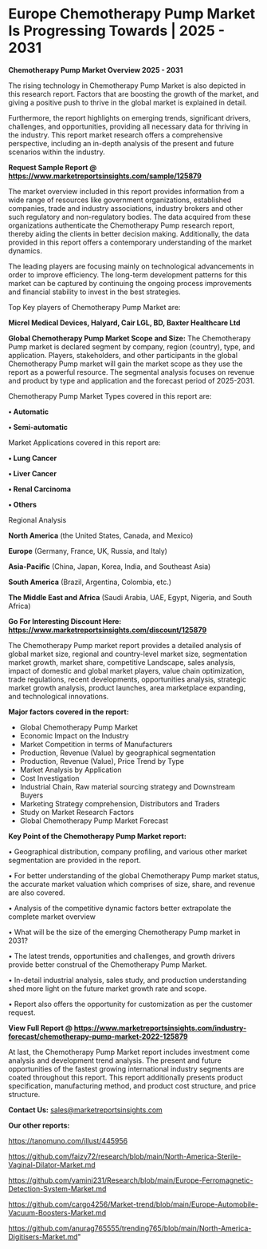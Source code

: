 # Europe Chemotherapy Pump Market Is Progressing Towards | 2025 - 2031

<Strong> Chemotherapy Pump Market Overview 2025 - 2031</strong>

The rising technology in Chemotherapy Pump Market is also depicted in this research report. Factors that are boosting the growth of the market, and giving a positive push to thrive in the global market is explained in detail.

Furthermore, the report highlights on emerging trends, significant drivers, challenges, and opportunities, providing all necessary data for thriving in the industry. This report market research offers a comprehensive perspective, including an in-depth analysis of the present and future scenarios within the industry.

<strong>Request Sample Report @ <a href=https://www.marketreportsinsights.com/sample/125879>https://www.marketreportsinsights.com/sample/125879</a></strong>

The market overview included in this report provides information from a wide range of resources like government organizations, established companies, trade and industry associations, industry brokers and other such regulatory and non-regulatory bodies. The data acquired from these organizations authenticate the Chemotherapy Pump research report, thereby aiding the clients in better decision making. Additionally, the data provided in this report offers a contemporary understanding of the market dynamics.

The leading players are focusing mainly on technological advancements in order to improve efficiency. The long-term development patterns for this market can be captured by continuing the ongoing process improvements and financial stability to invest in the best strategies.

Top Key players of Chemotherapy Pump Market are:

<strong>Micrel Medical Devices, Halyard, Cair LGL, BD, Baxter Healthcare Ltd</strong>

<strong><b>Global Chemotherapy Pump Market Scope and Size:</b></strong>
The Chemotherapy Pump market is declared segment by company, region (country), type, and application. Players, stakeholders, and other participants in the global Chemotherapy Pump market will gain the market scope as they use the report as a powerful resource. The segmental analysis focuses on revenue and product by type and application and the forecast period of 2025-2031.

Chemotherapy Pump Market Types covered in this report are:

<strong>• Automatic

• Semi-automatic</strong>

Market Applications covered in this report are:

<strong>• Lung Cancer

• Liver Cancer

• Renal Carcinoma

• Others</strong> 

Regional Analysis

<strong>North America</strong> (the United States, Canada, and Mexico)

<strong>Europe</strong> (Germany, France, UK, Russia, and Italy)

<strong>Asia-Pacific</strong> (China, Japan, Korea, India, and Southeast Asia)

<strong>South America</strong> (Brazil, Argentina, Colombia, etc.)

<strong>The Middle East and Africa</strong> (Saudi Arabia, UAE, Egypt, Nigeria, and South Africa)

<strong>Go For Interesting Discount Here: <a href=https://www.marketreportsinsights.com/discount/125879>https://www.marketreportsinsights.com/discount/125879</a></strong>

The Chemotherapy Pump market report provides a detailed analysis of global market size, regional and country-level market size, segmentation market growth, market share, competitive Landscape, sales analysis, impact of domestic and global market players, value chain optimization, trade regulations, recent developments, opportunities analysis, strategic market growth analysis, product launches, area marketplace expanding, and technological innovations.

<strong><b>Major factors covered in the report:</b></strong>
<ul>
  <li>Global Chemotherapy Pump Market </li>
  <li>Economic Impact on the Industry</li>
  <li>Market Competition in terms of Manufacturers</li>
  <li>Production, Revenue (Value) by geographical segmentation</li>
  <li>Production, Revenue (Value), Price Trend by Type</li>
  <li>Market Analysis by Application</li>
  <li>Cost Investigation</li>
  <li>Industrial Chain, Raw material sourcing strategy and Downstream Buyers</li>
  <li>Marketing Strategy comprehension, Distributors and Traders</li>
  <li>Study on Market Research Factors</li>
  <li>Global Chemotherapy Pump Market Forecast</li>
</ul>

<strong><b>Key Point of the Chemotherapy Pump Market report:</b></strong>

• Geographical distribution, company profiling, and various other market segmentation are provided in the report.

• For better understanding of the global Chemotherapy Pump market status, the accurate market valuation which comprises of size, share, and revenue are also covered.

• Analysis of the competitive dynamic factors better extrapolate the complete market overview

• What will be the size of the emerging Chemotherapy Pump market in 2031?

• The latest trends, opportunities and challenges, and growth drivers provide better construal of the Chemotherapy Pump Market.

• In-detail industrial analysis, sales study, and production understanding shed more light on the future market growth rate and scope.

• Report also offers the opportunity for customization as per the customer request.

<strong><b>View Full Report @ <a href=https://www.marketreportsinsights.com/industry-forecast/chemotherapy-pump-market-2022-125879>https://www.marketreportsinsights.com/industry-forecast/chemotherapy-pump-market-2022-125879</a></b></strong>


At last, the Chemotherapy Pump Market report includes investment come analysis and development trend analysis. The present and future opportunities of the fastest growing international industry segments are coated throughout this report. This report additionally presents product specification, manufacturing method, and product cost structure, and price structure.

<strong>Contact Us:</strong>
sales@marketreportsinsights.com

<strong>Our other reports:</strong>

<a href=https://tanomuno.com/illust/445956>https://tanomuno.com/illust/445956</a>

<a href=https://github.com/faizy72/research/blob/main/North-America-Sterile-Vaginal-Dilator-Market.md>https://github.com/faizy72/research/blob/main/North-America-Sterile-Vaginal-Dilator-Market.md</a>

<a href=https://github.com/yamini231/Research/blob/main/Europe-Ferromagnetic-Detection-System-Market.md>https://github.com/yamini231/Research/blob/main/Europe-Ferromagnetic-Detection-System-Market.md</a>

<a href=https://github.com/cargo4256/Market-trend/blob/main/Europe-Automobile-Vacuum-Boosters-Market.md>https://github.com/cargo4256/Market-trend/blob/main/Europe-Automobile-Vacuum-Boosters-Market.md</a>

<a href=https://github.com/anurag765555/trending765/blob/main/North-America-Digitisers-Market.md>https://github.com/anurag765555/trending765/blob/main/North-America-Digitisers-Market.md</a>"

